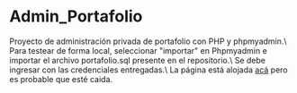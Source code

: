 # Admin_Portafolio
Proyecto de administración privada de portafolio con PHP y phpmyadmin.\\
Para testear de forma local, seleccionar "importar" en Phpmyadmin e importar el archivo portafolio.sql presente en el repositorio.\\
Se debe ingresar con las credenciales entregadas.\\
La página está alojada [acá](https://teclab.uct.cl/~oscar.cariaga/portafolio-admin/login.php) pero es probable que esté caida.
